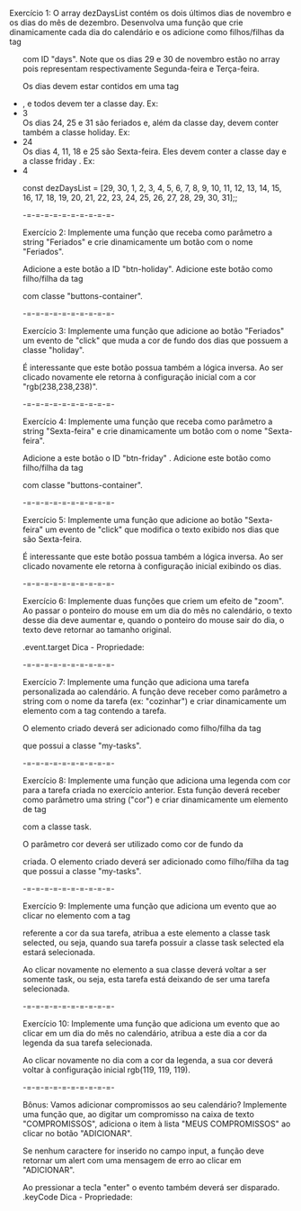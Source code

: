 Exercício 1:
O array dezDaysList contém os dois últimos dias de novembro e os dias do mês de dezembro. Desenvolva uma função que crie dinamicamente cada dia do calendário e os adicione como filhos/filhas da tag <ul> com ID "days". Note que os dias 29 e 30 de novembro estão no array pois representam respectivamente Segunda-feira e Terça-feira.

Os dias devem estar contidos em uma tag <li>, e todos devem ter a classe day. Ex: <li class="day">3</li>
Os dias 24, 25 e 31 são feriados e, além da classe day, devem conter também a classe holiday. Ex: <li class="day holiday">24</li>
Os dias 4, 11, 18 e 25 são Sexta-feira. Eles devem conter a classe day e a classe friday . Ex: <li class="day friday">4</li>

const dezDaysList = [29, 30, 1, 2, 3, 4, 5, 6, 7, 8, 9, 10, 11, 12, 13, 14, 15, 16, 17, 18, 19, 20, 21, 22, 23, 24, 25, 26, 27, 28, 29, 30, 31];;

-=-=-=-=-=-=-=-=-=-=-

Exercício 2:
Implemente uma função que receba como parâmetro a string "Feriados" e crie dinamicamente um botão com o nome "Feriados".

Adicione a este botão a ID "btn-holiday".
Adicione este botão como filho/filha da tag <div> com classe "buttons-container".

-=-=-=-=-=-=-=-=-=-=-

Exercício 3:
Implemente uma função que adicione ao botão "Feriados" um evento de "click" que muda a cor de fundo dos dias que possuem a classe "holiday".

É interessante que este botão possua também a lógica inversa. Ao ser clicado novamente ele retorna à configuração inicial com a cor "rgb(238,238,238)".

-=-=-=-=-=-=-=-=-=-=-

Exercício 4:
Implemente uma função que receba como parâmetro a string "Sexta-feira" e crie dinamicamente um botão com o nome "Sexta-feira".

Adicione a este botão o ID "btn-friday" .
Adicione este botão como filho/filha da tag <div> com classe "buttons-container".

-=-=-=-=-=-=-=-=-=-=-

Exercício 5:
Implemente uma função que adicione ao botão "Sexta-feira" um evento de "click" que modifica o texto exibido nos dias que são Sexta-feira.

É interessante que este botão possua também a lógica inversa. Ao ser clicado novamente ele retorna à configuração inicial exibindo os dias.

-=-=-=-=-=-=-=-=-=-=-

Exercício 6:
Implemente duas funções que criem um efeito de "zoom". Ao passar o ponteiro do mouse em um dia do mês no calendário, o texto desse dia deve aumentar e, quando o ponteiro do mouse sair do dia, o texto deve retornar ao tamanho original.

.event.target Dica - Propriedade:

-=-=-=-=-=-=-=-=-=-=-

Exercício 7:
Implemente uma função que adiciona uma tarefa personalizada ao calendário. A função deve receber como parâmetro a string com o nome da tarefa (ex: "cozinhar") e criar dinamicamente um elemento com a tag <span> contendo a tarefa.

O elemento criado deverá ser adicionado como filho/filha da tag <div> que possui a classe "my-tasks".

-=-=-=-=-=-=-=-=-=-=-

Exercício 8:
Implemente uma função que adiciona uma legenda com cor para a tarefa criada no exercício anterior. Esta função deverá receber como parâmetro uma string ("cor") e criar dinamicamente um elemento de tag <div> com a classe task.

O parâmetro cor deverá ser utilizado como cor de fundo da <div> criada.
O elemento criado deverá ser adicionado como filho/filha da tag <div> que possui a classe "my-tasks".

-=-=-=-=-=-=-=-=-=-=-

Exercício 9:
Implemente uma função que adiciona um evento que ao clicar no elemento com a tag <div> referente a cor da sua tarefa, atribua a este elemento a classe task selected, ou seja, quando sua tarefa possuir a classe task selected ela estará selecionada.

Ao clicar novamente no elemento a sua classe deverá voltar a ser somente task, ou seja, esta tarefa está deixando de ser uma tarefa selecionada.

-=-=-=-=-=-=-=-=-=-=-

Exercício 10:
Implemente uma função que adiciona um evento que ao clicar em um dia do mês no calendário, atribua a este dia a cor da legenda da sua tarefa selecionada.

Ao clicar novamente no dia com a cor da legenda, a sua cor deverá voltar à configuração inicial rgb(119, 119, 119).

-=-=-=-=-=-=-=-=-=-=-

Bônus:
Vamos adicionar compromissos ao seu calendário? Implemente uma função que, ao digitar um compromisso na caixa de texto "COMPROMISSOS", adiciona o item à lista "MEUS COMPROMISSOS" ao clicar no botão "ADICIONAR".

Se nenhum caractere for inserido no campo input, a função deve retornar um alert com uma mensagem de erro ao clicar em "ADICIONAR".

Ao pressionar a tecla "enter" o evento também deverá ser disparado.
.keyCode Dica - Propriedade: